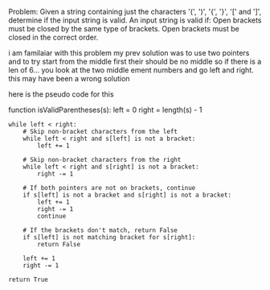 Problem: Given a string containing just the characters '(', ')', '{', '}', '[' and ']', determine if the input string is valid. An input string is valid if:
Open brackets must be closed by the same type of brackets.
Open brackets must be closed in the correct order.


i am familaiar with this problem my prev solution was to use two pointers and to try start from the middle first their should be no middle so if there is a len of 6... you look at the two middle ement numbers and go left and right. this may have been a wrong solution 


here is the pseudo code for this 

function isValidParentheses(s):
    left = 0
    right = length(s) - 1

    while left < right:
        # Skip non-bracket characters from the left
        while left < right and s[left] is not a bracket:
            left += 1
        
        # Skip non-bracket characters from the right
        while left < right and s[right] is not a bracket:
            right -= 1

        # If both pointers are not on brackets, continue
        if s[left] is not a bracket and s[right] is not a bracket:
            left += 1
            right -= 1
            continue
        
        # If the brackets don't match, return False
        if s[left] is not matching bracket for s[right]:
            return False
        
        left += 1
        right -= 1

    return True
